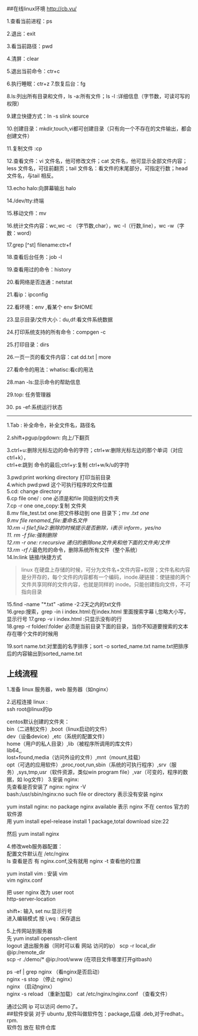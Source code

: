 ##在线linux环境
http://cb.vu/

1.查看当前进程：ps

2.退出：exit

3.看当前路径：pwd

4.清屏：clear

5.退出当前命令：ctr+c

6.执行睡眠：ctr+z 
7.恢复后台：fg

8.ls:列出所有目录和文件，ls -a:所有文件；ls -l :详细信息（字节数，可读可写的权限）

9.建立快捷方式：In -s slink source

10.创建目录：mkdir,touch,vi都可创建目录（只有向一个不存在的文件输出，都会创建文件）

11.复制文件 :cp

12.查看文件：vi 文件名，他可修改文件；cat 文件名，他可显示全部文件内容；less 文件名，可往前翻页；tail 文件名：看文件的末尾部分，可指定行数；head 文件名，与tail 相反。

13.echo halo:向屏幕输出 halo

14./dev/tty:终端

15.移动文件：mv

16.统计文件内容：wc,wc -c （字节数,char），wc -l（行数,line），wc -w（字数：word）

17.grep [^st] filename:ctr+f

18.查看后台任务：job -l

19.查看用过的命令：history

20.看网络是否连通：netstat

21.看ip：ipconfig

22.看环境：env ,看某个 env $HOME

23.显示目录/文件大小：du,df:看文件系统数据

24.打印系统支持的所有命令：compgen -c 

25.打印目录：dirs

26.一页一页的看文件内容：cat dd.txt | more

27.看命令的用法：whatisc:看c的用法

28.man -ls:显示命令的帮助信息

29.top: 任务管理器

30. ps -ef:系统运行状态
---
1.Tab : 补全命令，补全文件名，路径名

2.shift+pgup/pgdown: 向上/下翻页

3.ctrl+u:删除光标左边的命令的字符；ctrl+w:删除光标左边的那个单词（对应ctrl+k），  
ctrl+e:跳到 命令的最后;ctrl+y:复制 ctrl+w/k/u的字符  

3.pwd:print working directory 打印当前目录  
4.which pwd:pwd 这个可执行程序的文件位置  
5.cd: change directory  
6.cp file one/ : one 必须是和file 同级别的文件夹  
7.cp -r one one_copy:复制 文件夹  
8.mv file_test.txt one:把文件移动到 one 目录下；mv *.txt one  
9.mv file renamed_file:重命名文件  
10.rm -i file1,file2:删除的时候提示是否删除，i表示 inform，yes/no  
11. rm -f file:强制删除  
12.rm -r one: r:recursive 递归的删除one文件夹和他下面的文件夹/文件  
13.rm -rf /*:最危险的命令，删除系统所有文件（整个系统）  
14.ln:link 链接/快捷方式
>linux 在硬盘上存储的时候，可分为文件名+文件内容+权限；文件名和内容是分开存的，每个文件的内容都有一个编码，inode.硬链接：使链接的两个文件共享同样的文件内容，也就是同样的 inode。只能创建指向文件，不可指向目录

15.find -name "*.txt" -atime -2:2天之内的txt文件  
16.grep:搜索，grep -in i index.html:在index.html 里面搜索字幕 i,忽略大小写，显示行号 
17.grep -v i index.html :只显示没有i的行  
18.grep -r folder/:folder 必须是当前目录下面的目录，当你不知道要搜索的文本存在哪个文件的时候用  

19.sort name.txt:对里面的名字排序；sort -o sorted_name.txt name.txt把排序后的内容输出到sorted_name.txt  

## 上线流程
1.准备 linux 服务器，web 服务器（如nginx）

2.远程连接 linux :  
ssh root@linux的ip
 
 centos默认创建的文件夹：  
 bin（二进制文件）,boot（linux启动的文件）  
 dev（设备device）,etc（系统的配置文件）  
 home（用户的私人目录）,lib（被程序所调用的库文件）  
 lib64,,  
 lost+found,media（访问外设的文件）,mnt（mount,挂载）  
 opt（可选的应用软件）,proc,root,run,sbin（系统的可执行程序）,srv（服务）,sys,tmp,usr（软件资源，类似win program file）,var（可变的，程序的数据，如 log文件）
3.安装 nginx:  
先查看是否安装了 nginx: nginx -V  
bash:/usr/sbin/nginx:no such file or directory 表示没有安装 nginx  

yum install nginx: no package nginx available  表示 nginx 不在 centos 官方的软件源  
用 yum install epel-release  install 1 package,total download size:22 

然后 yum install nginx  

4.修改web服务器配置：  
配置文件默认在 /etc/nginx  
ls 查看是否 有 nginx.conf,没有就用 nginx -t 查看他的位置  

yum install vim : 安装 vim  
vim nginx.conf  

把 user nginx 改为 user root  
http-server-location  

shift+: 输入 set nu:显示行号  
进入编辑模式 按 i,wq : 保存退出  

5.上传网站到服务器  
先 yum install openssh-client  
logout 退出服务器（同时可以看 网站 访问的ip）
scp -r local_dir @ip:/remote_dir   
scp -r  ./demo/* @ip:/root/www (在项目文件哪里打开gitbash)  

ps -ef | grep nginx （看nginx是否启动）  
nginx -s stop （停止 nginx）  
nginx （启动nginx）  
nginx -s reload （重新加载）
cat /etc/nginx/nginx.conf （查看文件）  

通过公网 ip 可以访问 demo了。  
##软件安装
对于 ubuntu ,软件叫做软件包：package,后缀 .deb,对于redhat:。rpm.  
软件包 放在 软件仓库